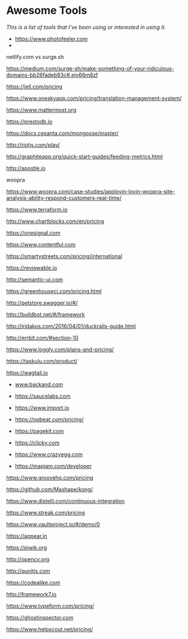 # Awesome Tools

_This is a list of tools that I've been using or interested in using it._

- https://www.photofeeler.com
- 

netlify.com vs surge.sh

https://medium.com/surge-sh/make-something-of-your-ridiculous-domains-bb26fadeb93c#.ejv66m8zf



https://jell.com/pricing



https://www.oneskyapp.com/pricing/translation-management-system/



https://www.mattermost.org



https://prestodb.io



https://docs.cesanta.com/mongoose/master/



http://riotjs.com/play/



http://graphiteapp.org/quick-start-guides/feeding-metrics.html



http://apostle.io


woopra

https://www.woopra.com/case-studies/applovin-lovin-woopra-site-analysis-ability-respond-customers-real-time/



https://www.terraform.io



http://www.chartblocks.com/en/pricing



https://onesignal.com



https://www.contentful.com



https://smartystreets.com/pricing/international



https://reviewable.io



http://semantic-ui.com



https://greenhouseci.com/pricing.html



http://petstore.swagger.io/#/



http://buildbot.net/#/framework



http://iridakos.com/2016/04/01/duckrails-guide.html



http://errbit.com/#section-10



https://www.loggly.com/plans-and-pricing/



https://taskulu.com/product/



https://wagtail.io

- www.backand.com

- https://saucelabs.com

- https://www.import.io

- https://opbeat.com/pricing/

- https://pagekit.com

- https://clicky.com

- https://www.crazyegg.com

- https://mapjam.com/developer

https://www.groovehq.com/pricing

https://github.com/Mashape/kong/


https://www.distelli.com/continuous-integration

https://www.streak.com/pricing

https://www.vaultproject.io/#/demo/0

https://appear.in

https://piwik.org

http://opencv.org

http://qunitjs.com

https://codealike.com

http://framework7.io

https://www.typeform.com/pricing/

https://ghostinspector.com

https://www.helpscout.net/pricing/


